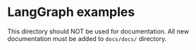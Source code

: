 # LangGraph examples

This directory should NOT be used for documentation. All new documentation must be added to `docs/docs/` directory.
